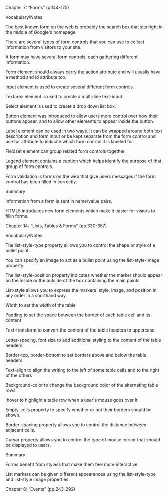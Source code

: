 Chapter 7: “Forms” (p.144-175)

Vocabulary/Notes

The best known form on the web is probably the search box that sits right in the middle of Google's homepage.

There are several types of form controls that you can use to collect information from visitors to your site.

A form may have several form controls, each gathering different information.

Form element should always carry the action attribute and will usually have a method and id attribute too.

Input element is used to create several different form controls.

Textarea element is used to create a multi-line text-input.

Select element is used to create a drop down list box.

Button element was introduced to allow users more control over how their buttons appear, and to allow other elements to appear inside the button.

Label element can be used in two ways. It can be wrapped around both text description and form input or be kept separate from the form control and use for attribute to indicate which form conrtol it is labeled for.

Fieldset element can group related form controls together.

Legend element contains a caption which helps identify the purpose of that group of form controls.

Form validation is forms on the web that give users messages if the form control has been filled in correctly.

Summary

Information from a form is sent in name/value pairs.

HTML5 introduces new form elements which make it easier for visiors to fillin forms. 

Chapter 14: “Lists, Tables & Forms” (pp.330-357)

Vocabulary/Notes

The list-style-type property alllows you to control the shape or style of a bullet point.

You can specify an image to act as a bullet point using the list-style-image property.

The list-style-position property indicates whether the marker should appear on the inside or the outside of the box containing the main points.

List-style allows you to express the markers' style, image, and position in any order in a shorthand way.

Width to set the width of the table 

Padding to set the space between the border of each table cell and its content

Text-transform to convert the content of the table headers to uppercase

Letter-spacing, font size to add additional styling to the content of the table headers

Border-top, border-bottom to set borders above and below the table headers

Text-align to align the writing to the left of some table cells and to the right of the others

Background-color to change the background color of the alternating table rows

:hover to highlight a table row when a user's mouse goes over it

Empty-cells property to specify whether or not their borders should be shown.

Border-spacing property allows you to control the distance between adjacent cells.

Cursor property allows you to control the type of mouse cursor that should be displayed to users.

Summary

Forms benefit from styless that make them feel more interactive.

List markers can be given different appearances using the list-style-type and list-style image properties.

Chapter 6: “Events” (pp.243-292)